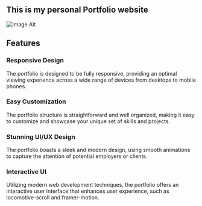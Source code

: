 ## **This is my personal Portfolio website**

![image Alt](https://github.com/user-attachments/assets/2ed4b245-ef28-49b1-9a34-548798abc389)

## **Features**

### **Responsive Design**
The portfolio is designed to be fully responsive, providing an optimal viewing experience across a wide range of devices from desktops to mobile phones.

### **Easy Customization**
The portfolio structure is straightforward and well organized, making it easy to customize and showcase your unique set of skills and projects.

### **Stunning UI/UX Design**
The portfolio boasts a sleek and modern design, using smooth animations to capture the attention of potential employers or clients.

### **Interactive UI**
Utilizing modern web development techniques, the portfolio offers an interactive user interface that enhances user experience, such as locomotive-scroll and framer-motion.
